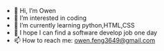 - 👋 Hi, I’m Owen
- 👀 I’m interested in coding
- 🌱 I’m currently learning python,HTML,CSS
- 💞️ I hope I can find a software develop job one day
- 📫 How to reach me: owen.feng3649@gmail.com

<!---
ploughman2019/ploughman2019 is a ✨ special ✨ repository because its `README.md` (this file) appears on your GitHub profile.
You can click the Preview link to take a look at your changes.
--->
